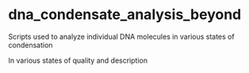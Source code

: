 # dna_condensate_analysis_beyond
Scripts used to analyze individual DNA molecules in various states of condensation

In various states of quality and description
